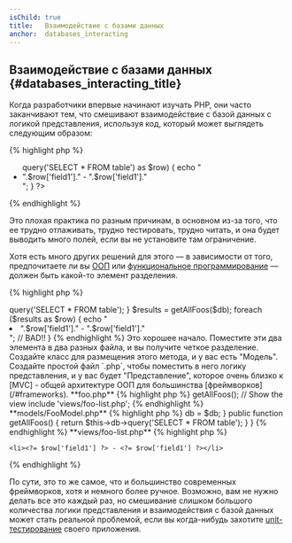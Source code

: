 ```yaml
---
isChild: true
title:   Взаимодействие с базами данных
anchor:  databases_interacting
---
```


## Взаимодействие с базами данных {#databases_interacting_title}

Когда разработчики впервые начинают изучать PHP, они часто заканчивают тем, что смешивают взаимодействие с базой данных
с логикой представления, используя код, который может выглядеть следующим образом:

{% highlight php %}
<ul>
<?php
foreach ($db->query('SELECT * FROM table') as $row) {
    echo "<li>".$row['field1']." - ".$row['field1']."</li>";
}
?>
</ul>
{% endhighlight %}

Это плохая практика по разным причинам, в основном из-за того, что ее трудно отлаживать, трудно тестировать, трудно читать,
и она будет выводить много полей, если вы не установите там ограничение.

Хотя есть много других решений для этого — в зависимости от того, предпочитаете ли вы [ООП](/#object-oriented-programming)
или [функциональное программирование](/#functional-programming) — должен быть какой-то элемент разделения.

{% highlight php %}
<?php
function getAllFoos($db) {
    return $db->query('SELECT * FROM table');
}

$results = getAllFoos($db);
foreach ($results as $row) {
    echo "<li>".$row['field1']." - ".$row['field1']."</li>"; // BAD!!
}
{% endhighlight %}

Это хорошее начало. Поместите эти два элемента в два разных файла, и вы получите четкое разделение.

Создайте класс для размещения этого метода, и у вас есть "Модель". Создайте простой файл `.php`, чтобы поместить в него
логику представления, и у вас будет "Представление", которое очень близко к [MVC] - общей архитектуре ООП для большинства
[фреймворков](/#frameworks).

**foo.php**

{% highlight php %}
<?php
$db = new PDO('mysql:host=localhost;dbname=testdb;charset=utf8mb4', 'username', 'password');

// Make your model available
include 'models/FooModel.php';

// Create an instance
$fooModel = new FooModel($db);
// Get the list of Foos
$fooList = $fooModel->getAllFoos();

// Show the view
include 'views/foo-list.php';
{% endhighlight %}

**models/FooModel.php**

{% highlight php %}
<?php
class FooModel
{
    protected $db;

    public function __construct(PDO $db)
    {
        $this->db = $db;
    }

    public function getAllFoos() {
        return $this->db->query('SELECT * FROM table');
    }
}
{% endhighlight %}

**views/foo-list.php**

{% highlight php %}
<?php foreach ($fooList as $row): ?>
    <li><?= $row['field1'] ?> - <?= $row['field1'] ?></li>
<?php endforeach ?>
{% endhighlight %}

По сути, это то же самое, что и большинство современных фреймворков, хотя и немного более ручное. Возможно, вам не
нужно делать все это каждый раз, но смешивание слишком большого количества логики представления и взаимодействия с базой
данных может стать реальной проблемой, если вы когда-нибудь захотите [unit-тестирование](/#unit-testing) своего приложения.

[MVC]: https://code.tutsplus.com/tutorials/mvc-for-noobs--net-10488
